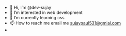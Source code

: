 - 👋 Hi, I’m @dev-sujay
- 👀 I’m interested in web development 
- 🌱 I’m currently learning css
- 📫 How to reach me email me sujaypaul531@gmial.com
- 


